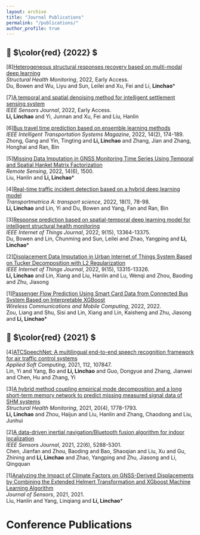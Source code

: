```yaml
---
layout: archive
title: "Journal Publications"
permalink: "/publications/"
author_profile: true
---
```


<!--
{% if author.googlescholar %}
  You can also find my articles on <u><a href="{{author.googlescholar}}">my Google Scholar profile</a>.</u>
{% endif %}

{% include base_path %}

{% for post in site.publications reversed %}
  {% include archive-single.html %}
{% endfor %}
-->
  
  
  
## 📅 $\color{red} {2022} $
[8]<a href = "https://journals.sagepub.com/doi/abs/10.1177/14759217221094499">Heterogeneous structural responses recovery based on multi-modal deep learning</a>  
      *Structural Health Monitoring*, 2022, Early Access.  
      Du, Bowen and Wu, Liyu and Sun, Leilei and Xu, Fei and Li, **Linchao**\*

[7]<a href="https://ieeexplore.ieee.org/abstract/document/9762328/">A temporal and spatial denoising method for intelligent settlement sensing system</a>  
      *IEEE Sensors Journal*, 2022, Early Access.  
      **Li, Linchao** and Yi, Junnan and Xu, Fei and Liu, Hanlin
      
[6]<a href="https://ieeexplore.ieee.org/abstract/document/9103532">Bus travel time prediction based on ensemble learning methods</a>  
      *IEEE Intelligent Transportation Systems Magazine*, 2022, 14(2), 174-189.  
      Zhong, Gang and Yin, Tingting and **Li, Linchao** and Zhang, Jian and Zhang, Honghai and Ran, Bin      

[5]<a href="https://www.mdpi.com/2072-4292/14/6/1500">Missing Data Imputation in GNSS Monitoring Time Series Using Temporal and Spatial Hankel Matrix Factorization</a>  
      *Remote Sensing*, 2022, 14(6), 1500.  
      Liu, Hanlin and **Li, Linchao**\*
      
[4]<a href="https://www.tandfonline.com/doi/abs/10.1080/23249935.2020.1813214">Real-time traffic incident detection based on a hybrid deep learning model</a>  
      *Transportmetrica A: transport science*, 2022, 18(1), 78-98.  
      **Li, Linchao** and Lin, Yi and Du, Bowen and Yang, Fan and Ran, Bin      

[3]<a href="https://ieeexplore.ieee.org/abstract/document/9675832">Response prediction based on spatial-temporal deep learning model for intelligent structural health monitoring</a>  
      *IEEE Internet of Things Journal*, 2022, 9(15), 13364-13375.  
      Du, Bowen and Lin, Chunming and Sun, Leilei and Zhao, Yangping and **Li, Linchao**\* 

[2]<a href="https://ieeexplore.ieee.org/abstract/document/9672198">Displacement Data Imputation in Urban Internet of Things System Based on Tucker Decomposition with L2 Regularization</a>  
      *IEEE Internet of Things Journal*, 2022, 9(15), 13315-13326.  
      **Li, Linchao** and Lin, Xiang and Liu, Hanlin and Lu, Wenqi and Zhou, Baoding and Zhu, Jiasong 

[1]<a href="https://www.hindawi.com/journals/wcmc/2022/5872225/">Passenger Flow Prediction Using Smart Card Data from Connected Bus System Based on Interpretable XGBoost</a>  
      *Wireless Communications and Mobile Computing*, 2022, 2022.  
      Zou, Liang and Shu, Sisi and Lin, Xiang and Lin, Kaisheng and Zhu, Jiasong and **Li, Linchao**\*  
  
  
## 📅 $\color{red} {2021} $  
[4]<a href = "https://www.sciencedirect.com/science/article/abs/pii/S1568494621007699">ATCSpeechNet: A multilingual end-to-end speech recognition framework for air traffic control systems</a>  
      *Applied Soft Computing*, 2021, 112, 107847.  
      Lin, Yi and Yang, Bo and **Li, Linchao** and Guo, Dongyue and Zhang, Jianwei and Chen, Hu and Zhang, Yi
      
[3]<a href = "https://journals.sagepub.com/doi/abs/10.1177/1475921720932813">A hybrid method coupling empirical mode decomposition and a long short-term memory network to predict missing measured signal data of SHM systems</a>  
      *Structural Health Monitoring*, 2021, 20(4), 1778-1793.  
      **Li, Linchao** and Zhou, Haijun and Liu, Hanlin and Zhang, Chaodong and Liu, Junhui      
      
[2]<a href = "https://ieeexplore.ieee.org/abstract/document/9455358/">A data-driven inertial navigation/Bluetooth fusion algorithm for indoor localization</a>  
      *IEEE Sensors Journal*, 2021, 22(6), 5288-5301.  
      Chen, Jianfan and Zhou, Baoding and Bao, Shaoqian and Liu, Xu and Gu, Zhining and **Li, Linchao** and Zhao, Yangping and Zhu, Jiasong and Li, Qingquan     
      
[1]<a href = "https://www.hindawi.com/journals/js/2021/9926442/">Analyzing the Impact of Climate Factors on GNSS-Derived Displacements by Combining the Extended Helmert Transformation and XGboost Machine Learning Algorithm</a>  
      *Journal of Sensors*, 2021, 2021.  
      Liu, Hanlin and Yang, Linqiang and **Li, Linchao**\*      
      
      
# Conference Publications
